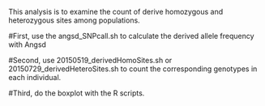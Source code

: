 This analysis is to examine the count of derive homozygous and heterozygous sites among populations.

#First, use the angsd_SNPcall.sh to calculate the derived allele frequency with Angsd

#Second, use 20150519_derivedHomoSites.sh or 20150729_derivedHeteroSites.sh to count the corresponding genotypes in each individual.

#Third, do the boxplot with the R scripts.
